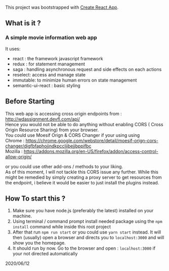 This project was bootstrapped with [Create React App](https://github.com/facebook/create-react-app).

## What is it ?
### A simple movie information web app
It uses:</br>
- react : the framework javascript framework </br>
- redux : for statement management </br>
- saga : handling asynchronous request and side effects on each actions
- reselect: access and manage state
- immutable:  to minimize human errors on state management
- semantic-ui-react : basic styling

## Before Starting

This web app is accessing cross origin endpoints from :</br>
 http://wdassignment.devfl.com/api/ </br>
Hence you would not be able to do anything without enabling CORS ( Cross Origin Resource Sharing) from your browser.</br>
You could use Moesif Orign & CORS Changer if your using using </br>
Chrome : https://chrome.google.com/webstore/detail/moesif-orign-cors-changer/digfbfaphojjndkpccljibejjbppifbc </br>
 Mozilla : https://addons.mozilla.org/en-US/firefox/addon/access-control-allow-origin/ </br>
  
or you could use other add-ons / methods to your liking. </br>
As of this moment, I will not tackle this CORS issue any further. While this might be remedied by simply creating a proxy server to get resources from the endpoint, i believe it would be easier to just install the plugins instead. 

## How To start this ?
1. Make sure you have node.js (preferably the latest) installed on your machine.</br>
2. Using terminal / command prompt install needed package using the `npm install` command while inside this root project</br>
3. After that run `npm run start` or you could use `yarn start` instead. It will then (usually) open a browser and directs you to `localhost:3000` and will show you the homepage.
4. It should run by now. Go to the browser and open : `localhost:3000` if your not directed automatically

2020/06/12
